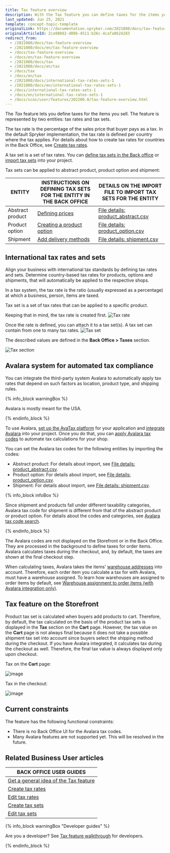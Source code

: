 ```yaml
---
title: Tax feature overview
description: With the Tax feature you can define taxes for the items you sell.
last_updated: Jun 25, 2021
template: concept-topic-template
originalLink: https://documentation.spryker.com/2021080/docs/tax-feature-overview
originalArticleId: 2ca980d2-d08b-4511-b26c-4cafa8624283
redirect_from:
  - /2021080/docs/tax-feature-overview
  - /2021080/docs/en/tax-feature-overview
  - /docs/tax-feature-overview
  - /docs/en/tax-feature-overview
  - /2021080/docs/tax
  - /2021080/docs/en/tax
  - /docs/tax
  - /docs/en/tax
  - /2021080/docs/international-tax-rates-sets-1
  - /2021080/docs/en/international-tax-rates-sets-1
  - /docs/international-tax-rates-sets-1
  - /docs/en/international-tax-rates-sets-1
  - /docs/scos/user/features/202200.0/tax-feature-overview.html
---
```


The *Tax* feature lets you define taxes for the items you sell. The feature is represented by two entities: tax rates and tax sets.

The tax rate is the percentage of the sales price that buyer pays as a tax. In the default Spryker implementation, the tax rate is defined per country where the tax applies. For details about how to create tax rates for countries in the Back Office, see [Create tax rates](/docs/scos/user/back-office-user-guides/{{page.version}}/administration/tax-rates/create-tax-rates.html).

A tax set is a set of tax rates. You can [define tax sets in the Back office](/docs/scos/user/back-office-user-guides/{{page.version}}/administration/tax-sets/create-tax-sets.html) or[ import tax sets](/docs/scos/dev/data-import/{{page.version}}/data-import-categories/commerce-setup/file-details-tax.csv.html) into your project.

Tax sets can be applied to abstract product, product option and shipment:


| ENTITY | INSTRUCTIONS ON DEFINING TAX SETS FOR THE ENTITY IN THE BACK OFFICE  | DETAILS ON THE IMPORT FILE TO IMPORT TAX SETS FOR THE ENTITY |
| --- | --- | --- |
| Abstract product | [Defining prices](/docs/scos/user/back-office-user-guides/{{page.version}}/catalog/products/manage-abstract-products/creating-abstract-products-and-product-bundles.html#defining-prices) | [File details: product_abstract.csv](/docs/scos/dev/data-import/{{page.version}}/data-import-categories/catalog-setup/products/file-details-product-abstract.csv.html) |
| Product option | [Creating a product option](/docs/scos/user/back-office-user-guides/{{page.version}}/catalog/product-options/create-product-options.html#creating-a-product-option) | [File details: product_option.csv](/docs/scos/dev/data-import/{{page.version}}/data-import-categories/special-product-types/product-options/file-details-product-option.csv.html) |
| Shipment | [Add delivery methods](/docs/scos/user/back-office-user-guides/{{page.version}}/administration/delivery-methods/add-delivery-methods.html) | [File details: shipment.csv](/docs/scos/dev/data-import/{{page.version}}/data-import-categories/commerce-setup/file-details-shipment.csv.html) |

## International tax rates and sets

Align your business with international tax standards by defining tax rates and sets. Determine country-based tax rates for products, options and shipments, that will automatically be applied to the respective shops.

In a tax system, the tax rate is the ratio (usually expressed as a percentage) at which a business, person, items are taxed.

Tax set is a set of tax rates that can be applied to a specific product.

Keeping that in mind, the tax rate is created first.
![Tax rate](https://spryker.s3.eu-central-1.amazonaws.com/docs/Features/Tax/International+Tax+Rates+&+Sets/tax-rate.gif)

Once the rate is defined, you can attach it to a tax set(s). A tax set can contain from one to many tax rates.
![Tax set](https://spryker.s3.eu-central-1.amazonaws.com/docs/Features/Tax/International+Tax+Rates+&+Sets/tax-set.gif)

The described values are defined in the **Back Office&nbsp;<span aria-label="and then">></span> Taxes** section.

![Tax section](https://spryker.s3.eu-central-1.amazonaws.com/docs/Features/Tax/International+Tax+Rates+&+Sets/taxes-section.gif)

## Avalara system for automated tax compliance

You can integrate the third-party system Avalara to automatically apply tax rates that depend on such factors as location, product type, and shipping rules.

{% info_block warningBox %}

Avalara is mostly meant for the USA.

{% endinfo_block %}

To use Avalara, [set up the AvaTax platform](https://help.avalara.com/Avalara_AvaTax_Update/Set_up_AvaTax_Update) for your application and [integrate Avalara](/docs/scos/dev/technology-partner-guides/{{page.version}}/taxes/avalara/integrating-avalara.html) into your project. Once you do that, you can [apply Avalara tax codes](https://help.avalara.com/Avalara_AvaTax_Update/Avalara_tax_codes) to automate tax calculations for your shop.

You can set the Avalara tax codes for the following entities by importing the codes:

* Abstract product: For details about import, see [File details: product_abstract.csv](/docs/scos/dev/data-import/{{page.version}}/data-import-categories/catalog-setup/products/file-details-product-abstract.csv.html).
* Product option: For details about import, see [File details: product_option.csv](/docs/scos/dev/data-import/{{page.version}}/data-import-categories/special-product-types/product-options/file-details-product-option.csv.html).
* Shipment: For details about import, see [File details: shipment.csv](/docs/scos/dev/data-import/{{page.version}}/data-import-categories/commerce-setup/file-details-shipment.csv.html).

{% info_block infoBox %}

Since shipment and products fall under different taxability categories, Avalara tax code for shipment is different from that of the abstract product or product option. For details about the codes and categories, see [Avalara tax code search](https://taxcode.avatax.avalara.com/).

{% endinfo_block %}

The Avalara codes are not displayed on the Storefront or in the Back Office. They are processed in the background to define taxes for order items. Avalara calculates taxes during the checkout, and, by default, the taxes are shown at the final checkout step.

When calculating taxes, Avalara takes the items' [warehouse addresses](/docs/scos/user/features/{{page.version}}/inventory-management-feature-overview.html#defining-a-warehouse-address) into account. Therefore, each order item you calculate a tax for with Avalara, must have a warehouse assigned. To learn how warehouses are assigned to order items by default, see [Warehouse assignment to order items (with Avalara integration only)](/docs/scos/user/features/{{page.version}}/inventory-management-feature-overview.html#warehouse-assignment-to-order-items-with-avalara-integration-only).

## Tax feature on the Storefront

Product tax set is calculated when buyers add products to cart. Therefore, by default, the tax calculated on the basis of the product tax sets is displayed in the **Tax** section on the **Cart** page. However, the tax value on the **Cart** page is not always final because it does not take a possible shipment tax set into account since buyers select the shipping method during the checkout. If you have Avalara integrated, it calculates tax during the checkout as well. Therefore, the final tax value is always displayed only upon checkout.

Tax on the **Cart** page:

![image](https://spryker.s3.eu-central-1.amazonaws.com/docs/Features/Tax/tax-in-cart.png)

Tax in the checkout:

![image](https://spryker.s3.eu-central-1.amazonaws.com/docs/Features/Tax/tax-in-checkout.png)

## Current constraints

The feature has the following functional constraints:

* There is no Back Office UI for the Avalara tax codes.
* Many Avalara features are not supported yet. This will be resolved in the future.


## Related Business User articles

|BACK OFFICE USER GUIDES|
|---|
| [Get a general idea of the Tax feature](/docs/scos/user/features/{{page.version}}/tax-feature-overview.html) |
| [Create tax rates](/docs/scos/user/back-office-user-guides/{{page.version}}/administration/tax-rates/create-tax-rates.html) |
| [Edit tax rates](/docs/scos/user/back-office-user-guides/{{page.version}}/administration/tax-rates/edit-tax-rates.html) |
| [Create tax sets](/docs/scos/user/back-office-user-guides/{{page.version}}/administration/tax-sets/create-tax-sets.html) |
| [Edit tax sets](/docs/scos/user/back-office-user-guides/{{page.version}}/administration/tax-sets/edit-tax-sets.html) |

{% info_block warningBox "Developer guides" %}

Are you a developer? See [Tax feature walkthrough](/docs/scos/dev/feature-walkthroughs/{{page.version}}/tax-feature-walkthrough/tax-feature-walkthrough.html) for developers.

{% endinfo_block %}
